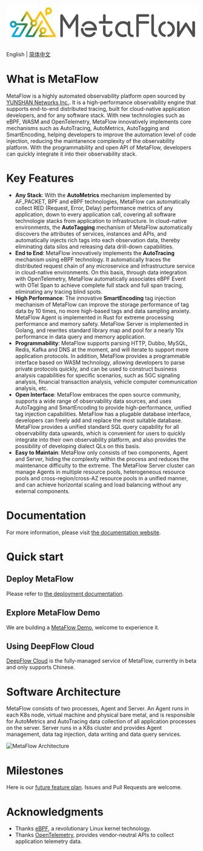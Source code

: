 ![MetaFlow](./docs/metaflow-logo.svg)
=====================================

English | [简体中文](./README-CN.md)

# What is MetaFlow

MetaFlow is a highly automated observability platform open sourced by [YUNSHAN Networks Inc.](https://yunshan.net). It is a high-performance observability engine that supports end-to-end distributed tracing, built for cloud-native application developers, and for any software stack. With new technologies such as eBPF, WASM and OpenTelemetry, MetaFlow innovatively implements core mechanisms such as AutoTracing, AutoMetrics, AutoTagging and SmartEncoding, helping developers to improve the automation level of code injection, reducing the maintanence complexity of the observability platform. With the programmability and open API of MetaFlow, developers can quickly integrate it into their observability stack.

# Key Features

- **Any Stack**: With the **AutoMetrics** mechanism implemented by AF\_PACKET, BPF and eBPF technologies, MetaFlow can automatically collect RED (Request, Error, Delay) performance metrics of any application, down to every application call, covering all software technologie stacks from application to infrastructure. In cloud-native environments, the **AutoTagging** mechanism of MetaFlow automatically discovers the attributes of services, instances and APIs, and automatically injects rich tags into each observation data, thereby eliminating data silos and releasing data drill-down capabilities.
- **End to End**: MetaFlow innovatively implements the **AutoTracing** mechanism using eBPF technology. It automatically traces the distributed request chain of any microservice and infrastructure service in cloud-native environments. On this basis, through data integration with OpenTelemetry, MetaFlow automatically associates eBPF Event with OTel Span to achieve complete full stack and full span tracing, eliminating any tracing blind spots.
- **High Performance**: The innovative **SmartEncoding** tag injection mechanism of MetaFlow can improve the storage performance of tag data by 10 times, no more high-based tags and data sampling anxiety. MetaFlow Agent is implemented in Rust for extreme processing performance and memory safety. MetaFlow Server is implemented in Golang, and rewrites standard library map and pool for a nearly 10x performance in data query and memory application.
- **Programmability**: MetaFlow supports parsing HTTP, Dubbo, MySQL, Redis, Kafka and DNS at the moment, and will iterate to support more application protocols. In addition, MetaFlow provides a programmable interface based on WASM technology, allowing developers to parse private protocols quickly, and can be used to construct business analysis capabilities for specific scenarios, such as 5GC signaling analysis, financial transaction analysis, vehicle computer communication analysis, etc.
- **Open Interface**: MetaFlow embraces the open source community, supports a wide range of observability data sources, and uses AutoTagging and SmartEncoding to provide high-performance, unified tag injection capabilities. MetaFlow has a plugable database interface, developers can freely add and replace the most suitable database. MetaFlow provides a unified standard SQL query capability for all observability data upwards, which is convenient for users to quickly integrate into their own observability platform, and also provides the possibility of developing dialect QLs on this basis.
- **Easy to Maintain**: MetaFlow only consists of two components, Agent and Server, hiding the complexity within the process and reduces the maintenance difficulty to the extreme. The MetaFlow Server cluster can manage Agents in multiple resource pools, heterogeneous resource pools and cross-region/cross-AZ resource pools in a unified manner, and can achieve horizontal scaling and load balancing without any external components.

# Documentation

For more information, please visit [the documentation website](https://deepflow.yunshan.net/metaflow-docs/).

# Quick start

## Deploy MetaFlow

Please refer to [the deployment documentation](https://deepflow.yunshan.net/metaflow-docs/install/all-in-one/).

## Explore MetaFlow Demo

We are building a [MetaFlow Demo](https://demo.metaflow.yunshan.net/), welcome to experience it.

## Using DeepFlow Cloud

[DeepFlow Cloud](https://deepflow.yunshan.net/) is the fully-managed service of MetaFlow, currently in beta and only supports Chinese.

# Software Architecture

MetaFlow consists of two processes, Agent and Server. An Agent runs in each K8s node, virtual machine and physical bare metal, and is responsible for AutoMetrics and AutoTracing data collection of all application processes on the server. Server runs in a K8s cluster and provides Agent management, data tag injection, data writing and data query services.

![MetaFlow Architecture](./docs/metaflow-architecture.png)

# Milestones

Here is our [future feature plan](https://github.com/metaflowys/docs/blob/main/01-about/04-milestone.md). Issues and Pull Requests are welcome.

# Acknowledgments

- Thanks [eBPF](https://ebpf.io/), a revolutionary Linux kernel technology.
- Thanks [OpenTelemetry](https://opentelemetry.io/), provides vendor-neutral APIs to collect application telemetry data.
